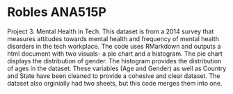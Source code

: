 # Robles ANA515P
Project 3. Mental Health in Tech. 
This dataset is from a 2014 survey that measures attitudes towards mental health and frequency of mental health disorders in the tech workplace. 
The code uses RMarkdown and outputs a html document with two visuals- a pie chart and a histogram. The pie chart displays the distribution of gender. The histogram provides the distribution of ages in the dataset. These variables (Age and Gender) as well as Country and State have been cleaned to provide a cohesive and clear dataset. The dataset also orginially had two sheets, but this code merges them into one. 
